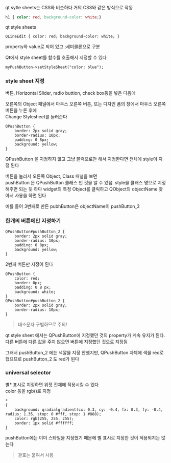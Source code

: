 qt sytle sheets는 CSS와 비슷하다 
거의 CSS와 같은 방식으로 작동

```css
h1 { color: red, background-color: white;}
```

qt style sheets
```
QLineEdit { color: red; background-color: white; }
```

property와 value로 되어 있고 ;세미콜론으로 구분

Qt에서 style sheet를 함수를 호출해서 지정할 수 있다 
```
myPushButton->setStyleSheet("color: blue");
```


### style sheet 지정

버튼, Horizontal Slider, radio buttion, check box등을 넣은 다음에  

오른쪽의 Object 패널에서 마우스 오른쪽 버튼, 
또는 디자인 폼의 창에서 마우스 오른쪽 버튼을 누른 후에  
Change Stylesheet를 눌러준다   

```
QPushButton {
	border: 2px solid gray;
	border-radius: 10px;
	padding: 0 8px;
	background: yellow;
}
```

QPushButton 을 지정하지 않고 그냥 블럭으로만 해서 지정한다면 전체에 style이 지정 된다   

버튼을 눌러서 오른쪽 Object, Class 패널을 보면  
pushButton 은 QPushButton 클래스 인 것을 알 수 있음. style을 클래스 명으로 지정해주면 되는 듯 하다 
widget의 특정 Object를 클릭하고 QObject의 objectName 찾아서 사용을 하면 된다  

예를 들어 3번째로 만든 pubhButton은 objectName이 pushButton_3



### 한개의 버튼에만 지정하기 
```
QPushButton#pushButton_2 {
	border: 2px solid gray;
	border-radius: 10px;
	padding: 0 8px;
	background: yellow;
}
```
2번째 버튼만 지정이 된다  

```
QPushButton {
	color: red;
	border: 0px;
	padding: 0 8 px;
	background: white;
}
QPushButton#pushButton_2 {
	border: 2px solid gray;
	border-radius: 10px;
}
```

> 대소문자 구별하므로 주의!


qt style sheet 에서는 QPushButton에 지정했던 것의 property가 계속 유지가 된다. 다른 버튼에 다른 값을 주지 않으면 버튼에 지정했던 것으로 지정됨  

그래서 pushButton_2 에는 색깔을 지정 안했지만, QPushButton 자체에 색을 red로 했으므로 pushButton_2 도 red가 된다 



### universal selector
별* 표시로 지정하면 위젯 전체에 적용시킬 수 있다  
color 등을 rgb()로 지정

```
*
{
	background: qradialgradient(cx: 0.3, cy: -0.4, fx: 0.3, fy: -0.4, radius: 1.35, stop: 0 #fff, stop: 1 #888);
	color: rgb(255, 255, 255);
	border: 1px solid #ffffff;
}
```

pushButton에는 이미 스타일을 지정했기 때문에 별 표시로 지정한 것이 적용되지는 않는다 

> 괄호는 붙여서 사용